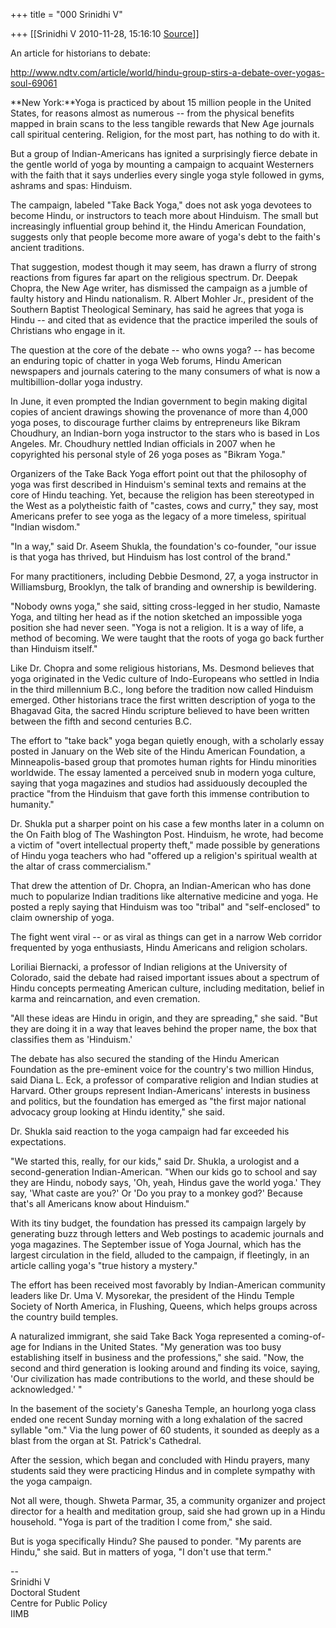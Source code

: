 +++
title = "000 Srinidhi V"

+++
[[Srinidhi V	2010-11-28, 15:16:10 [Source](https://groups.google.com/g/bvparishat/c/BIep3KDMUKc)]]



An article for historians to debate:

  

<http://www.ndtv.com/article/world/hindu-group-stirs-a-debate-over-yogas-soul-69061>

  

**New York:**Yoga is practiced by about 15 million people in the United States, for reasons almost as numerous -- from the physical benefits mapped in brain scans to the less tangible rewards that New Age journals call spiritual centering. Religion, for the most part, has nothing to do with it.  
  
But a group of Indian-Americans has ignited a surprisingly fierce debate in the gentle world of yoga by mounting a campaign to acquaint Westerners with the faith that it says underlies every single yoga style followed in gyms, ashrams and spas: Hinduism.  
  
The campaign, labeled "Take Back Yoga," does not ask yoga devotees to become Hindu, or instructors to teach more about Hinduism. The small but increasingly influential group behind it, the Hindu American Foundation, suggests only that people become more aware of yoga's debt to the faith's ancient traditions.  
  
That suggestion, modest though it may seem, has drawn a flurry of strong reactions from figures far apart on the religious spectrum. Dr. Deepak Chopra, the New Age writer, has dismissed the campaign as a jumble of faulty history and Hindu nationalism. R. Albert Mohler Jr., president of the Southern Baptist Theological Seminary, has said he agrees that yoga is Hindu -- and cited that as evidence that the practice imperiled the souls of Christians who engage in it.

  

The question at the core of the debate -- who owns yoga? -- has become an enduring topic of chatter in yoga Web forums, Hindu American newspapers and journals catering to the many consumers of what is now a multibillion-dollar yoga industry.  
  
In June, it even prompted the Indian government to begin making digital copies of ancient drawings showing the provenance of more than 4,000 yoga poses, to discourage further claims by entrepreneurs like Bikram Choudhury, an Indian-born yoga instructor to the stars who is based in Los Angeles. Mr. Choudhury nettled Indian officials in 2007 when he copyrighted his personal style of 26 yoga poses as "Bikram Yoga."  
  
Organizers of the Take Back Yoga effort point out that the philosophy of yoga was first described in Hinduism's seminal texts and remains at the core of Hindu teaching. Yet, because the religion has been stereotyped in the West as a polytheistic faith of "castes, cows and curry," they say, most Americans prefer to see yoga as the legacy of a more timeless, spiritual "Indian wisdom."  
  
"In a way," said Dr. Aseem Shukla, the foundation's co-founder, "our issue is that yoga has thrived, but Hinduism has lost control of the brand."  
  
For many practitioners, including Debbie Desmond, 27, a yoga instructor in Williamsburg, Brooklyn, the talk of branding and ownership is bewildering.  
  
"Nobody owns yoga," she said, sitting cross-legged in her studio, Namaste Yoga, and tilting her head as if the notion sketched an impossible yoga position she had never seen. "Yoga is not a religion. It is a way of life, a method of becoming. We were taught that the roots of yoga go back further than Hinduism itself."  
  
Like Dr. Chopra and some religious historians, Ms. Desmond believes that yoga originated in the Vedic culture of Indo-Europeans who settled in India in the third millennium B.C., long before the tradition now called Hinduism emerged. Other historians trace the first written description of yoga to the Bhagavad Gita, the sacred Hindu scripture believed to have been written between the fifth and second centuries B.C.  
  
The effort to "take back" yoga began quietly enough, with a scholarly essay posted in January on the Web site of the Hindu American Foundation, a Minneapolis-based group that promotes human rights for Hindu minorities worldwide. The essay lamented a perceived snub in modern yoga culture, saying that yoga magazines and studios had assiduously decoupled the practice "from the Hinduism that gave forth this immense contribution to humanity."  
  
Dr. Shukla put a sharper point on his case a few months later in a column on the On Faith blog of The Washington Post. Hinduism, he wrote, had become a victim of "overt intellectual property theft," made possible by generations of Hindu yoga teachers who had "offered up a religion's spiritual wealth at the altar of crass commercialism."  
  
That drew the attention of Dr. Chopra, an Indian-American who has done much to popularize Indian traditions like alternative medicine and yoga. He posted a reply saying that Hinduism was too "tribal" and "self-enclosed" to claim ownership of yoga.  
  
The fight went viral -- or as viral as things can get in a narrow Web corridor frequented by yoga enthusiasts, Hindu Americans and religion scholars.  
  
Loriliai Biernacki, a professor of Indian religions at the University of Colorado, said the debate had raised important issues about a spectrum of Hindu concepts permeating American culture, including meditation, belief in karma and reincarnation, and even cremation.  
  
"All these ideas are Hindu in origin, and they are spreading," she said. "But they are doing it in a way that leaves behind the proper name, the box that classifies them as 'Hinduism.'  
  
The debate has also secured the standing of the Hindu American Foundation as the pre-eminent voice for the country's two million Hindus, said Diana L. Eck, a professor of comparative religion and Indian studies at Harvard. Other groups represent Indian-Americans' interests in business and politics, but the foundation has emerged as "the first major national advocacy group looking at Hindu identity," she said.  
  
Dr. Shukla said reaction to the yoga campaign had far exceeded his expectations.  
  
"We started this, really, for our kids," said Dr. Shukla, a urologist and a second-generation Indian-American. "When our kids go to school and say they are Hindu, nobody says, 'Oh, yeah, Hindus gave the world yoga.' They say, 'What caste are you?' Or 'Do you pray to a monkey god?' Because that's all Americans know about Hinduism."  
  
With its tiny budget, the foundation has pressed its campaign largely by generating buzz through letters and Web postings to academic journals and yoga magazines. The September issue of Yoga Journal, which has the largest circulation in the field, alluded to the campaign, if fleetingly, in an article calling yoga's "true history a mystery."  
  
The effort has been received most favorably by Indian-American community leaders like Dr. Uma V. Mysorekar, the president of the Hindu Temple Society of North America, in Flushing, Queens, which helps groups across the country build temples.  
  
A naturalized immigrant, she said Take Back Yoga represented a coming-of-age for Indians in the United States. "My generation was too busy establishing itself in business and the professions," she said. "Now, the second and third generation is looking around and finding its voice, saying, 'Our civilization has made contributions to the world, and these should be acknowledged.' "  
  
In the basement of the society's Ganesha Temple, an hourlong yoga class ended one recent Sunday morning with a long exhalation of the sacred syllable "om." Via the lung power of 60 students, it sounded as deeply as a blast from the organ at St. Patrick's Cathedral.  
  
After the session, which began and concluded with Hindu prayers, many students said they were practicing Hindus and in complete sympathy with the yoga campaign.  
  
Not all were, though. Shweta Parmar, 35, a community organizer and project director for a health and meditation group, said she had grown up in a Hindu household. "Yoga is part of the tradition I come from," she said.  
  
But is yoga specifically Hindu? She paused to ponder. "My parents are Hindu," she said. But in matters of yoga, "I don't use that term."

  

  

  

--  
Srinidhi V  
Doctoral Student  
Centre for Public Policy  
IIMB  

